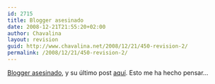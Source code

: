 ```yaml
---
id: 2715
title: Blogger asesinado
date: 2008-12-21T21:55:20+02:00
author: Chavalina
layout: revision
guid: http://www.chavalina.net/2008/12/21/450-revision-2/
permalink: /2008/12/21/450-revision-2/
---
```

<a href="http://barrapunto.com/article.pl?sid=05/05/21/1240252" target="_blank">Blogger asesinado</a>, y su último post <a href="http://www.xanga.com/item.aspx?user=ToTo247&tab=weblogs&uid=261268578#comment" target="_blank">aquí</a>. Esto me ha hecho pensar…